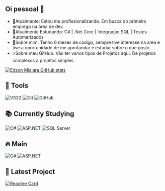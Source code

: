 ## Oi pessoal 👋
- 🔭Atualmente: Estou me profissionalizando. Em busca do primeiro emprego na área de dev.
- 🌱Atualmente Estudando: C# | .Net Core | Integração SQL | Testes Automarizados
- 💬Sobre mim: Tenho 6 meses de código, sempre tive interesse na area e tive a oportunidade de me aprofundar e estudar sobre o que gosto.
- ⚡Sobre meu GitHub: Vão ter varios tipos de Projetos aqui. De projetos complexos a projetos simples.

[![Edson Miziara GitHub stats](https://github-readme-stats.vercel.app/api?username=EdsonMiziara&show_icons=true&theme=radical)](https://github.com/EdsonMiziara)


## 🧰 Tools
![VS22](https://img.shields.io/badge/-VS22-5C2D91?style=for-the-badge&logo=visual-studio&logoColor=white)
![Git](https://img.shields.io/badge/-Git-F05032?style=for-the-badge&logo=git&logoColor=white)
![GitHub](https://img.shields.io/badge/-GitHub-181717?style=for-the-badge&logo=github&logoColor=white)

## 📚 Currently Studying
![C#](https://img.shields.io/badge/C%23-239120?style=style=for-the-badge&logo=c-sharp&logoColor=white)
![ASP.NET](https://img.shields.io/badge/ASP.NET-512BD4?style=style=for-the-badge&logo=dotnet&logoColor=white)
![SQL Server](https://img.shields.io/badge/SQL%20Server-CC2927?style=style=for-the-badge&logo=microsoftsqlserver&logoColor=white)

## 🔥 Main
![C#](https://img.shields.io/badge/C%23-239120?style=style=for-the-badge&logo=c-sharp&logoColor=white)
![ASP.NET](https://img.shields.io/badge/ASP.NET-512BD4?style=style=for-the-badge&logo=dotnet&logoColor=white)

## 🧩 Latest Project
[![Readme Card](https://github-readme-stats.vercel.app/api/pin/?username=EdsonMiziara&repo=ScreenSound&theme=radical)](https://github.com/EdsonMiziara/ScreenSound)

<!--!

**EdsonMiziara/EdsonMiziara** is a ✨ _special_ ✨ repository because its `README.md` (this file) appears on your GitHub profile.

Here are some ideas to get you started:

- 🔭 I’m currently working on ...
- 🌱 I’m currently learning ...
- 👯 I’m looking to collaborate on ...
- 🤔 I’m looking for help with ...
- 💬 Ask me about ...
- 📫 How to reach me: ...
- 😄 Pronouns: ...
- ⚡ Fun fact: ...
-->
